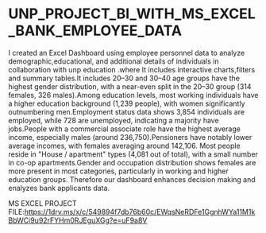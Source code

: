 # UNP_PROJECT_BI_WITH_MS_EXCEL_BANK_EMPLOYEE_DATA

I created an Excel Dashboard using employee personnel data to analyze demographic,educational, and additional details of individuals in collaboration with unp education .where It includes interactive charts,filters and summary tables.It includes 20–30 and 30–40 age groups have the highest gender distribution, with a near-even split in the 20–30 group (314 females, 326 males).Among education levels, most working individuals have a higher education background (1,239 people), with women significantly outnumbering men.Employment status data shows 3,854 individuals are employed, while 728 are unemployed, indicating a majority have jobs.People with a commercial associate role have the highest average income, especially males (around 236,750).Pensioners have notably lower average incomes, with females averaging around 142,106. Most people reside in "House / apartment" types (4,081 out of total), with a small number in co-op apartments.Gender and occupation distribution shows females are more present in most categories, particularly in working and higher education groups. Therefore our dashboard enhances decision making and enalyzes bank applicants data.


MS EXCEL PROJECT FILE:https://1drv.ms/x/c/549894f7db76b60c/EWqsNeRDFe1GgnhWYa11M1kBbWCi9u92rFYHm0RJEguXGg?e=uF9a8V
